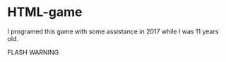 # HTML-game

I programed this game with some assistance in 2017 while I was 11 years old.

FLASH WARNING
